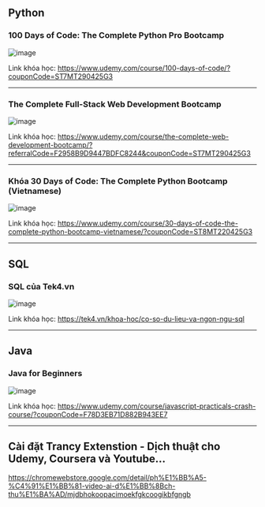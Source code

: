 ## Python
### 100 Days of Code: The Complete Python Pro Bootcamp

![image](https://github.com/user-attachments/assets/0f18bc29-2dd6-4dbd-9b4f-3bc4fe81e61b)

Link khóa học: https://www.udemy.com/course/100-days-of-code/?couponCode=ST7MT290425G3

---

### The Complete Full-Stack Web Development Bootcamp

![image](https://github.com/user-attachments/assets/96cca978-3030-40a2-b545-2afa5f78474b)


Link khóa học: https://www.udemy.com/course/the-complete-web-development-bootcamp/?referralCode=F2958B9D9447BDFC8244&couponCode=ST7MT290425G3

---

### Khóa 30 Days of Code: The Complete Python Bootcamp (Vietnamese)

![image](https://github.com/user-attachments/assets/1fe2fe73-855c-447a-8bf6-4c584b9ccc64)

Link khóa học: https://www.udemy.com/course/30-days-of-code-the-complete-python-bootcamp-vietnamese/?couponCode=ST8MT220425G3

---

## SQL
### SQL của Tek4.vn

![image](https://github.com/user-attachments/assets/0597ef9e-9283-4b0b-b42d-3058f1cd81ee)

Link khóa học: https://tek4.vn/khoa-hoc/co-so-du-lieu-va-ngon-ngu-sql

---

## Java
### Java for Beginners

![image](https://github.com/user-attachments/assets/6859d36b-9c31-4e16-9d59-f92db00adc95)

Link khóa học: https://www.udemy.com/course/javascript-practicals-crash-course/?couponCode=F78D3EB71D882B943EE7

---

## Cài đặt Trancy Extenstion - Dịch thuật cho Udemy, Coursera và Youtube...

https://chromewebstore.google.com/detail/ph%E1%BB%A5-%C4%91%E1%BB%81-video-ai-d%E1%BB%8Bch-thu%E1%BA%AD/mjdbhokoopacimoekfgkcoogikbfgngb
